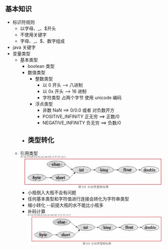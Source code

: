 ## 基本知识

- 标识符规则
  - 以字母、\_、\$开头
  - 不使用关键字
  - 字母、\_、\$、数字组成
- java 关键字
- 变量类型
  - 基本类型
    - boolean 类型
    - 数值类型
      - 整数类型
        - 以 0 开头 --> 八进制
        - 以 0x 开头 --> 16 进制
        - 字符类型 占两个字节 使用 unicode 编码
      - 浮点类型
        - 非数 NaN ==> 0/0.0 或者 对负数开方
        - POSITIVE_INFINITY 正无穷 ==> 正数/0
        - NEGATIVE_INFINITY 负无穷 ==> 负数/0
    - ## 类型转化
  - 引用类型
    ![类型转化](./img/transform.png)
    - 小瓶倒入大瓶不会有问题
    - 任何基本类型和字符值进行连接会转化为字符串类型
    - 缩小转化 --前提大瓶的水不能比小瓶多
    - 补码计算
      ![补码计算](./img/transform.png)
